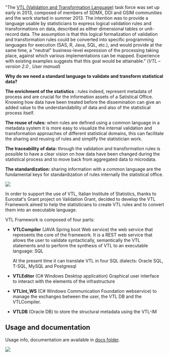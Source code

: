 &quot;The [VTL (Validation and Transformation Language)](https://sdmx.org/?page_id=5096) task force was set up early in 2013, composed of members of SDMX, DDI and GSIM communities and the work started in summer 2013. The intention was to provide a language usable by statisticians to express logical validation rules and transformations on data, described as either dimensional tables or unit-record data. The assumption is that this logical formalization of validation and transformation rules could be converted into specific programming languages for execution (SAS, R, Java, SQL, etc.), and would provide at the same time, a &quot;neutral&quot; business-level expression of the processing taking place, against which various implementations can be mapped. Experience with existing examples suggests that this goal would be attainable.&quot; (_VTL – version 2.0 , User manual_)

**Why do we need a standard language to validate and transform statistical data?**

**The enrichment of the statistics** : rules indeed, represent metadata of process and are crucial for the information assets of a Satistical Office. Knowing how data have been treated before the dissemination can give an added value to the understandability of data and also of the statistical process itself.

**The reuse of rules:** when rules are defined using a common language in a metadata system it is more easy to visualize the internal validation and transformation approaches of different statistical domains, this can facilitate the sharing and reusing of rules and simplify the statistician work.

**The traceability of data:** through the validation and transformation rules is possible to have a clear vision on how data have been changed during the statistical process and to move back from aggregated data to microdata.

**The standardization:** sharing information with a common language are the fundamental keys for standardization of rules internally the statistical office.

 ![](RackMultipart20200729-4-151tw08_html_d01ed521f0712cce.gif)

In order to support the use of VTL, Italian Institute of Statistics, thanks to Eurostat&#39;s Grant project on Validation Grant, decided to develop the VTL Framework aimed to help the statisticians to create VTL rules and to convert them into an executable language.

VTL Framework is composed of four parts:

- **VTLCompiler** (JAVA Spring boot Web service) the web service that represents the core of the framework. It is a REST web service that allows the user to validate syntactically, semantically the VTL statements and to perform the synthesis of VTL to an executable language: SQL

  At the present time it can translate VTL in four SQL dialects: Oracle SQL, T-SQL, MySQL and Postgresql

- **VTLEditor** (C# Windows Desktop application) Graphical user interface to interact with the elements of the infrastructure

- **VTLInt\_WS** (C# Windows Communication Foundation webservice) to manage the exchanges between the user, the VTL DB and the VTLCompiler.

- **VTLDB** (Oracle DB) to store the structural metadata using the VTL-IM

## Usage and documentation

Usage info, documentation are available in 
[docs folder](https://github.com/VTLFrameworkDevelopment/VTLFramework/tree/master/docs).

![](RackMultipart20200729-4-151tw08_html_dfedecc1f599f215.png)
